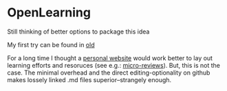 # OpenLearning
Still thinking of better options to package this idea 

My first try can be found in [old](https://github.com/allokkio/openLearning/tree/master/old)

For a long time I thought a [personal website](https://allokkio.github.io) would work better to lay out learning efforts and resoruces (see e.g.: [micro-reviews](https://allokkio.github.io/note/rnd-reviews/)). But, this is not the case. The minimal overhead and the direct editing-optionality on github makes lossely linked .md files superior–strangely enough.   

